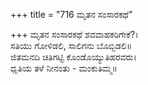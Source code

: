+++
title = "716 ಮೃತನ ಸಂಸಾರಕಥೆ"

+++
ಮೃತನ ಸಂಸಾರಕಥೆ ಶವವಾಹಕರಿಗೇಕೆ?।  
ಸತಿಯು ಗೋಳಿಡಲಿ, ಸಾಲಿಗನು ಬೊಬ್ಬಿಡಲಿ॥  
ಜಿತಮನದಿ ಚಿತಿಗಟ್ಟಿ ಕೊಂಡೊಯ್ಯುತಿಹರವರು।  
ಧೃತಿಯ ತಳೆ ನೀನಂತು - ಮಂಕುತಿಮ್ಮ॥  
